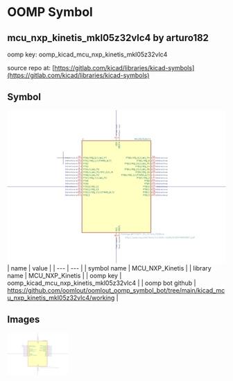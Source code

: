 # OOMP Symbol  
## mcu_nxp_kinetis_mkl05z32vlc4  by arturo182  
  
oomp key: oomp_kicad_mcu_nxp_kinetis_mkl05z32vlc4  
  
source repo at: [https://gitlab.com/kicad/libraries/kicad-symbols](https://gitlab.com/kicad/libraries/kicad-symbols)  
## Symbol  
  
[![working.png](working_600.png)](working.png)  
| name | value | 
| --- | --- | 
| symbol name | MCU_NXP_Kinetis | 
| library name | MCU_NXP_Kinetis | 
| oomp key | oomp_kicad_mcu_nxp_kinetis_mkl05z32vlc4 | 
| oomp bot github | https://github.com/oomlout/oomlout_oomp_symbol_bot/tree/main/kicad_mcu_nxp_kinetis_mkl05z32vlc4/working | 
## Images  
  
[![working.png](working_140.png)](working.png)  
